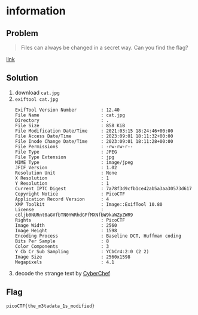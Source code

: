 # information

## Problem
> Files can always be changed in a secret way. Can you find the flag?

[link](https://play.picoctf.org/practice/challenge/186)

## Solution

1. download `cat.jpg`
2. `exiftool cat.jpg` 
    ```
    ExifTool Version Number         : 12.40
    File Name                       : cat.jpg
    Directory                       : .
    File Size                       : 858 KiB
    File Modification Date/Time     : 2021:03:15 18:24:46+00:00
    File Access Date/Time           : 2023:09:01 18:11:32+00:00
    File Inode Change Date/Time     : 2023:09:01 18:11:28+00:00
    File Permissions                : -rw-rw-r--
    File Type                       : JPEG
    File Type Extension             : jpg
    MIME Type                       : image/jpeg
    JFIF Version                    : 1.02
    Resolution Unit                 : None
    X Resolution                    : 1
    Y Resolution                    : 1
    Current IPTC Digest             : 7a78f3d9cfb1ce42ab5a3aa30573d617
    Copyright Notice                : PicoCTF
    Application Record Version      : 4
    XMP Toolkit                     : Image::ExifTool 10.80
    License                         : cGljb0NURnt0aGVfbTN0YWRhdGFfMXNfbW9kaWZpZWR9
    Rights                          : PicoCTF
    Image Width                     : 2560
    Image Height                    : 1598
    Encoding Process                : Baseline DCT, Huffman coding
    Bits Per Sample                 : 8
    Color Components                : 3
    Y Cb Cr Sub Sampling            : YCbCr4:2:0 (2 2)
    Image Size                      : 2560x1598
    Megapixels                      : 4.1
    ```
3. decode the strange text by [CyberChef](https://gchq.github.io/CyberChef/)

## Flag
`picoCTF{the_m3tadata_1s_modified}`
